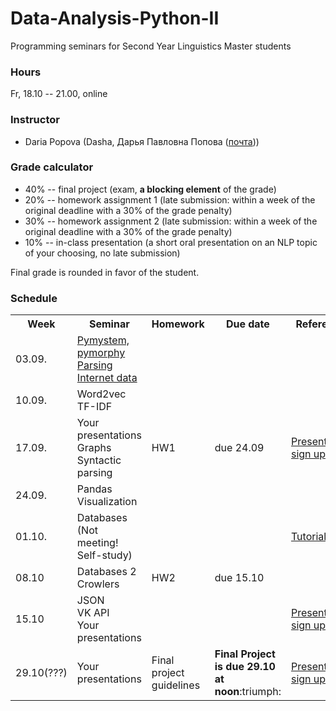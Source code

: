 # Data-Analysis-Python-II

Programming seminars for Second Year Linguistics Master students

### Hours

Fr, 18.10 -- 21.00, online

### Instructor
* Daria Popova (Dasha, Дарья Павловна Попова ([почта](mailto:daschapopowa@gmail.com)))

### Grade calculator
* 40% -- final project (exam, **a blocking element** of the grade)
* 20% -- homework assignment 1 (late submission: within a week of the original deadline with a 30% of the grade penalty)
* 30% -- homework assignment 2 (late submission: within a week of the original deadline with a 30% of the grade penalty)
* 10% -- in-class presentation (a short oral presentation on an NLP topic of your choosing, no late submission)

Final grade is rounded in favor of the student. 

### Schedule
<table>
  <tr>
    <th>Week</th>
    <th>Seminar</th>
    <th>Homework</th>
    <th>Due date</th>
    <th>Reference</th>
  </tr>
   <tr>
    <td>03.09.</td>
    <td><a href="./PPSem1.ipynb">Pymystem, pymorphy</a><br>
    <a href="./PPSem2.ipynb">Parsing Internet data</a></td>
    <td></td>
    <td></td>
    <td>
    </td>
  </tr>
  <tr>
    <td>10.09.</td>
    <td>Word2vec<br>
      TF-IDF
    </td>
    <td></td>
    <td></td>
    <td>
    </td>
  </tr>
    <td>17.09.</td>
    <td>Your presentations<br>
       Graphs<br>
      Syntactic parsing</td>
    <td>HW1</td>
    <td>due 24.09</td>
    <td><a href="https://docs.google.com/spreadsheets/d/1ZOXVzgwpfM5pL5uJ2uYvxnR04dCc3ssIUTdG6JQaS-E/edit?usp=sharing">Presentation sign up form</a></td>
   </tr>
    <tr>
    <td>24.09.</td>
    <td>Pandas<br>
      Visualization</td>
    <td></td>
    <td></td>
    <td>
  </td>
  </tr>
    <tr>
    <td>01.10.</td>
    <td>Databases (Not meeting! Self-study)
  </td>
    <td></td>
    <td></td>
    <td><a href="https://sqlbolt.com/lesson/introduction">Tutorial</a></td>
  </tr>
    <tr>
    <td>08.10</td>
    <td>
     Databases 2 <br>
     Crowlers
  </td>
    <td>HW2</td>
  <td>due 15.10</td>
    <td></td>
  </tr>
    <tr>
    <td>15.10</td>
    <td>JSON<br>
      VK API <br>
      Your presentations
  </td>
    <td></td>
    <td></td>
    <td><a href="https://docs.google.com/spreadsheets/d/1ZOXVzgwpfM5pL5uJ2uYvxnR04dCc3ssIUTdG6JQaS-E/edit?usp=sharing">Presentation sign up form</a></td>
  </tr>
  </tr>
    <tr>
    <td>29.10(???)</td>
    <td>Your presentations</td>
    <td>Final project guidelines</td>
    <td><b>Final Project is due 29.10 at noon</b>:triumph:</td>
    <td><a href="https://docs.google.com/spreadsheets/d/1ZOXVzgwpfM5pL5uJ2uYvxnR04dCc3ssIUTdG6JQaS-E/edit?usp=sharing">Presentation sign up form</a></td>
  </tr>
</table>


